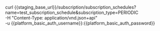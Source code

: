 curl {{staging_base_url}}/subscription/subscription_schedules?name=test_subscription_schedule&subscription_type=PERIODIC  \
    -H "Content-Type: application/vnd.json+api" \
    -u  {{platform_basic_auth_username}}:{{platform_basic_auth_password}}
